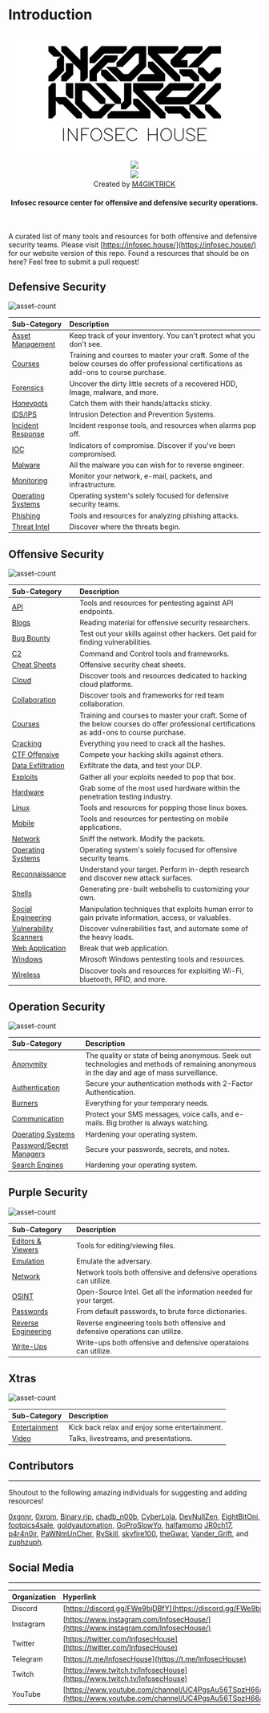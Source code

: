 # Introduction

![](docs/img/infosechouse-banner.png)

<p align="center"> 
<img src="https://img.shields.io/github/last-commit/infosechouse/infosechouse?color=%23947cb0&style=for-the-badge"><br>
<img src="https://img.shields.io/twitter/follow/infosechouse?style=social"><br>
Created by <a href="https://twitter.com/m4giktrick">M4GIKTRICK</a>
</p>

<h4 align="center">
Infosec resource center for offensive and defensive security operations.
</h4>
<br>

A curated list of many tools and resources for both offensive and defensive security teams. Please visit [https://infosec.house/](https://infosec.house/) for our website version of this repo. Found a resources that should be on here? Feel free to submit a pull request!

## Defensive Security
![asset-count](https://img.shields.io/badge/Tools%20%26%20Resources%20Availalbe-122-947cb0)

| Sub-Category | Description |
| :--- | :--- |
| [Asset Management](docs/defensive-security/defensive-assets-management.md) | Keep track of your inventory. You can't protect what you don't see. |
| [Courses](docs/defensive-security/defensive-courses.md) | Training and courses to master your craft. Some of the below courses do offer professional certifications as add-ons to course purchase. |
| [Forensics](docs/defensive-security/defensive-forensics.md) | Uncover the dirty little secrets of a recovered HDD, Image, malware, and more. |
| [Honeypots](docs/defensive-security/defensive-honeypot.md) | Catch them with their hands/attacks sticky. |
| [IDS/IPS](docs/defensive-security/defensive-ids-ips.md) | Intrusion Detection and Prevention Systems. |
| [Incident Response](docs/defensive-security/defensive-ir.md) | Incident response tools, and resources when alarms pop off. |
| [IOC](docs/defensive-security/defensive-ioc.md) | Indicators of compromise. Discover if you've been compromised. |
| [Malware](docs/defensive-security/defensive-malware.md) | All the malware you can wish for to reverse engineer. |
| [Monitoring](docs/defensive-security/defensive-monitoring.md) | Monitor your network, e-mail, packets, and infrastructure. |
| [Operating Systems](docs/defensive-security/defensive-operating-systems.md) | Operating system's solely focused for defensive security teams. |
| [Phishing](docs/defensive-security/defensive-phishing.md) | Tools and resources for analyzing phishing attacks. |
| [Threat Intel](docs/defensive-security/defensive-threat-intel.md) | Discover where the threats begin. |

## Offensive Security
![asset-count](https://img.shields.io/badge/Tools%20%26%20Resources%20Availalbe-429-947cb0)

| Sub-Category | Description |
| :--- | :--- |
| [API](docs/offensive-security/offensive-api.md) | Tools and resources for pentesting against API endpoints. |
| [Blogs](docs/offensive-security/offensive-blogs.md) | Reading material for offensive security researchers. |
| [Bug Bounty](docs/offensive-security/offensive-bug-bounty.md) | Test out your skills against other hackers. Get paid for finding vulnerabilities. |
| [C2](docs/offensive-security/offensive-C2.md) | Command and Control tools and frameworks. |
| [Cheat Sheets](docs/offensive-security/offensive-cheat-sheets.md) | Offensive security cheat sheets. |
| [Cloud](docs/offensive-security/offensive-cloud.md) | Discover tools and resources dedicated to hacking cloud platforms. |
| [Collaboration](docs/offensive-security/offensive-collab.md) | Discover tools and frameworks for red team collaboration. |
| [Courses](docs/offensive-security/offensive-courses.md) | Training and courses to master your craft. Some of the below courses do offer professional certifications as add-ons to course purchase. |
| [Cracking](docs/offensive-security/offensive-cracking.md) | Everything you need to crack all the hashes. |
| [CTF Offensive](docs/offensive-security/offensive-ctf.md) | Compete your hacking skills against others. |
| [Data Exfiltration](docs/offensive-security/offensive-data-exfiltration.md) | Exfiltrate the data, and test your DLP. |
| [Exploits](docs/offensive-security/offensive-exploits.md) | Gather all your exploits needed to pop that box. |
| [Hardware](docs/offensive-security/offensive-hardware.md) | Grab some of the most used hardware within the penetration testing industry. |
| [Linux](docs/offensive-security/offensive-linux.md) | Tools and resources for popping those linux boxes. |
| [Mobile](docs/offensive-security/offensive-mobile.md) | Tools and resources for pentesting on mobile applications. |
| [Network](docs/offensive-security/offensive-network.md) | Sniff the network. Modify the packets. |
| [Operating Systems](docs/offensive-security/offensive-operating-systems.md) | Operating system's solely focused for offensive security teams. |
| [Reconnaissance](docs/offensive-security/offensive-recon.md) | Understand your target. Perform in-depth research and discover new attack surfaces. |
| [Shells](docs/offensive-security/offensive-shells.md) | Generating pre-built webshells to customizing your own. |
| [Social Engineering](docs/offensive-security/offensive-social-engineering.md) | Manipulation techniques that exploits human error to gain private information, access, or valuables. |
| [Vulnerability Scanners](docs/offensive-security/offensive-vuln-scanners.md) | Discover vulnerabilities fast, and automate some of the heavy loads. |
| [Web Application](docs/offensive-security/offensive-web-app.md) | Break that web application. |
| [Windows](docs/offensive-security/offensive-windows.md) | Mirosoft Windows pentesting tools and resources. |
| [Wireless](docs/offensive-security/offensive-wireless.md) | Discover tools and resources for exploiting Wi-Fi, bluetooth, RFID, and more. |

## Operation Security
![asset-count](https://img.shields.io/badge/Tools%20%26%20Resources%20Availalbe-94-947cb0)

| Sub-Category | Description |
| :--- | :--- |
| [Anonymity](docs/operation-security/operation-anonymity.md) | The quality or state of being anonymous. Seek out technologies and methods of remaining anonymous in the day and age of mass surveillance. |
| [Authentication](docs/operation-security/operation-authentication.md) | Secure your authentication methods with 2-Factor Authentication. |
| [Burners](docs/operation-security/operation-burners.md) | Everything for your temporary needs. |
| [Communication](docs/operation-security/operation-communication.md) | Protect your SMS messages, voice calls, and e-mails. Big brother is always watching. |
| [Operating Systems](docs/operation-security/operation-operating-systems.md) | Hardening your operating system. |
| [Password/Secret Managers](docs/operation-security/operation-pass-managers.md) | Secure your passwords, secrets, and notes. |
| [Search Engines](docs/operation-security/operation-search-engines.md) | Hardening your operating system. |


## Purple Security
![asset-count](https://img.shields.io/badge/Tools%20%26%20Resources%20Availalbe-33-947cb0)

| Sub-Category | Description |
| :--- | :--- |
| [Editors & Viewers](docs/purple-security/purple-editor-viewer.md) | Tools for editing/viewing files. |
| [Emulation](docs/purple-security/purple-emulation.md) | Emulate the adversary. |
| [Network](docs/purple-security/purple-network.md) | Network tools both offensive and defensive operations can utilize. |
| [OSINT](docs/purple-security/purple-osint.md) | Open-Source Intel. Get all the information needed for your target. |
| [Passwords](docs/purple-security/purple-passwords.md) | From default passwords, to brute force dictionaries. |
| [Reverse Engineering](docs/purple-security/purple-re.md) | Reverse engineering tools both offensive and defensive operations can utilize. |
| [Write-Ups](docs/purple-security/purple-write-ups.md) | Write-ups both offensive and defensive operataions can utilize. |

## Xtras
![asset-count](https://img.shields.io/badge/Tools%20%26%20Resources%20Availalbe-36-947cb0)

| Sub-Category | Description |
| :--- | :--- |
| [Entertainment](docs/xtras/xtras-entertainment.md) | Kick back relax and enjoy some entertainment. |
| [Video](docs/xtras/xtras-video.md) | Talks, livestreams, and presentations. |

## Contributors

---

Shoutout to the following amazing individuals for suggesting and adding resources!

[0xgnnr](https://www.twitch.tv/0xgnnr), [0xrom](https://www.twitch.tv/0xrom), [Binary.rip](https://www.instagram.com/binary.rip/), [chadb\_n00b](https://www.twitch.tv/chadb_n00b), [CyberLola](https://www.twitch.tv/CyberLola), [DevNullZen](https://www.twitch.tv/DevNullZen), [EightBitOni](https://www.twitch.tv/eightbitoni/), [footpics4sale](https://www.twitch.tv/footpics4sale), [goldyautomation](https://www.twitch.tv/goldyautomation), [GoProSlowYo](https://www.twitch.tv/goproslowyo), [halfamomo](https://www.twitch.tv/halfamomo) [JR0ch17](https://twitter.com/JR0ch17), [p4r4n0ir](https://www.twitch.tv/p4r4n0ir), [PaWNmUnCher](https://www.twitch.tv/PaWNmUnCher), [RySkill](https://www.twitch.tv/ryskill), [skyfire100](https://www.twitch.tv/skyfire100), [theGwar](https://www.twitch.tv/thegwar), [Vander_Grift](https://www.twitch.tv/Vander_Grift), and [zuphzuph](https://www.twitch.tv/zuphzuph).

## Social Media

---

| Organization | Hyperlink |
| :--- | :--- |
| Discord | [https://discord.gg/FWe9bjDBfY](https://discord.gg/FWe9bjDBfY) |
| Instagram | [https://www.instagram.com/InfosecHouse/](https://www.instagram.com/InfosecHouse/) |
| Twitter | [https://twitter.com/InfosecHouse](https://twitter.com/InfosecHouse) |
| Telegram | [https://t.me/InfosecHouse](https://t.me/InfosecHouse) |
| Twitch | [https://www.twitch.tv/InfosecHouse](https://www.twitch.tv/InfosecHouse) |
| YouTube | [https://www.youtube.com/channel/UC4PgsAu56TSpzH66aIOqbKQ](https://www.youtube.com/channel/UC4PgsAu56TSpzH66aIOqbKQ) |